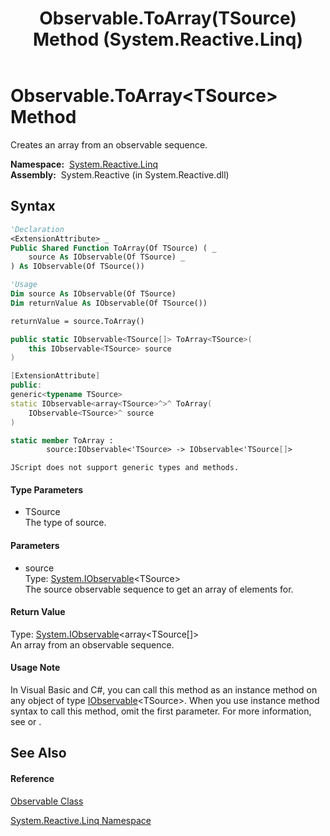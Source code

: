 ﻿---
title: Observable.ToArray(TSource) Method  (System.Reactive.Linq)
TOCTitle: ToArray(TSource) Method
ms:assetid: M:System.Reactive.Linq.Observable.ToArray``1(System.IObservable{``0})
ms:mtpsurl: https://msdn.microsoft.com/en-us/library/Hh229207(v=VS.103)
ms:contentKeyID: 36068623
ms.date: 06/28/2011
mtps_version: v=VS.103
f1_keywords:
- System.Reactive.Linq.Observable.ToArray``1
dev_langs:
- CSharp
- JScript
- VB
- FSharp
- c++
---

# Observable.ToArray\<TSource\> Method

Creates an array from an observable sequence.

**Namespace:**  [System.Reactive.Linq](hh211929\(v=vs.103\).md)  
**Assembly:**  System.Reactive (in System.Reactive.dll)

## Syntax

``` vb
'Declaration
<ExtensionAttribute> _
Public Shared Function ToArray(Of TSource) ( _
    source As IObservable(Of TSource) _
) As IObservable(Of TSource())
```

``` vb
'Usage
Dim source As IObservable(Of TSource)
Dim returnValue As IObservable(Of TSource())

returnValue = source.ToArray()
```

``` csharp
public static IObservable<TSource[]> ToArray<TSource>(
    this IObservable<TSource> source
)
```

``` c++
[ExtensionAttribute]
public:
generic<typename TSource>
static IObservable<array<TSource>^>^ ToArray(
    IObservable<TSource>^ source
)
```

``` fsharp
static member ToArray : 
        source:IObservable<'TSource> -> IObservable<'TSource[]> 
```

``` jscript
JScript does not support generic types and methods.
```

#### Type Parameters

  - TSource  
    The type of source.

#### Parameters

  - source  
    Type: [System.IObservable](https://msdn.microsoft.com/en-us/library/Dd990377)\<TSource\>  
    The source observable sequence to get an array of elements for.  

#### Return Value

Type: [System.IObservable](https://msdn.microsoft.com/en-us/library/Dd990377)\<array\<TSource\[\]\>  
An array from an observable sequence.  

#### Usage Note

In Visual Basic and C\#, you can call this method as an instance method on any object of type [IObservable](https://msdn.microsoft.com/en-us/library/Dd990377)\<TSource\>. When you use instance method syntax to call this method, omit the first parameter. For more information, see [](https://msdn.microsoft.com/en-us/library/Bb384936) or [](https://msdn.microsoft.com/en-us/library/Bb383977).

## See Also

#### Reference

[Observable Class](hh244252\(v=vs.103\).md)

[System.Reactive.Linq Namespace](hh211929\(v=vs.103\).md)

